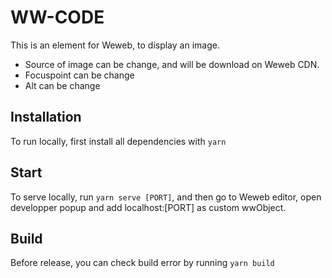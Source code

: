 # WW-CODE

This is an element for Weweb, to display an image.

- Source of image can be change, and will be download on Weweb CDN.
- Focuspoint can be change
- Alt can be change

## Installation

To run locally, first install all dependencies with `yarn`

## Start

To serve locally, run `yarn serve [PORT]`, and then go to Weweb editor, open developper popup and add localhost:[PORT] as custom wwObject.

## Build

Before release, you can check build error by running `yarn build`
